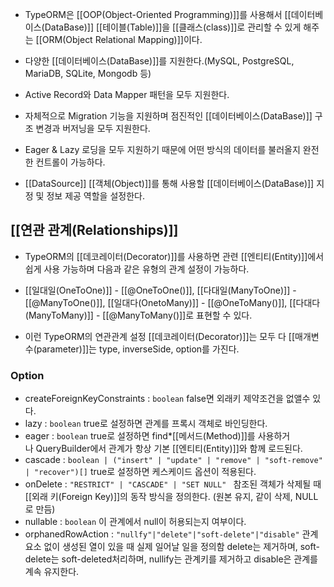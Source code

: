- TypeORM은 [[OOP(Object-Oriented Programming)]]를 사용해서 [[데이터베이스(DataBase)]] [[테이블(Table)]]을 [[클래스(class)]]로 관리할 수 있게 해주는 [[ORM(Object Relational Mapping)]]이다.

- 다양한 [[데이터베이스(DataBase)]]를 지원한다.(MySQL, PostgreSQL, MariaDB, SQLite, Mongodb 등)
-  Active Record와 Data Mapper 패턴을 모두 지원한다.

- 자체적으로 Migration 기능을 지원하며 점진적인 [[데이터베이스(DataBase)]] 구조 변경과 버저닝을 모두 지원한다.
- Eager & Lazy 로딩을 모두 지원하기 때문에 어떤 방식의 데이터를 불러올지 완전한 컨트롤이 가능하다.

- [[DataSource]] [[객체(Object)]]를 통해 사용할 [[데이터베이스(DataBase)]] 지정 및 정보 제공 역할을 설정한다.


## [[연관 관계(Relationships)]]

- TypeORM의 [[데코레이터(Decorator)]]를 사용하면 관련 [[엔티티(Entity)]]에서 쉽게 사용 가능하며 다음과 같은 유형의 관계 설정이 가능하다.

 - [[일대일(OneToOne)]] - [[@OneToOne()]],  [[다대일(ManyToOne)]] - [[@ManyToOne()]], [[일대다(OnetoMany)]] - [[@OneToMany()]], [[다대다(ManyToMany)]] - [[@ManyToMany()]]로 표현할 수 있다.
 - 이런 TypeORM의 연관관계 설정 [[데코레이터(Decorator)]]는 모두 다 [[매개변수(parameter)]]는 type, inverseSide, option를 가진다.
 
### Option

- createForeignKeyConstraints : `boolean` false면 외래키 제약조건을 없앨수 있다.
- lazy : `boolean` true로 설정하면 관계를 프록시 객체로 바인딩한다.
- eager : `boolean` true로 설정하면 find*[[메서드(Method)]]를 사용하거나 QueryBuilder에서 관계가 항상 기본 [[엔티티(Entity)]]와 함께 로드된다.
- cascade : `boolean | ("insert" | "update" | "remove" | "soft-remove" | "recover")[]` true로 설정하면 케스케이드 옵션이 적용된다.
- onDelete : `"RESTRICT" | "CASCADE" | "SET NULL" ` 참조된 객체가 삭제될 때 [[외래 키(Foreign Key)]]의 동작 방식을 정의한다. (원본 유지, 같이 삭제,  NULL로 만듬)
- nullable : `boolean` 이 관계에서 null이 허용되는지 여부이다.
- orphanedRowAction : `"nullfy"|"delete"|"soft-delete"|"disable"` 관계 요소 없이 생성된 열이 있을 때 실제 일어날 일을 정의함 delete는 제거하며, soft-delete는 soft-deleted처리하며, nullify는 관계키를 제거하고 disable은 관계를 계속 유지한다.